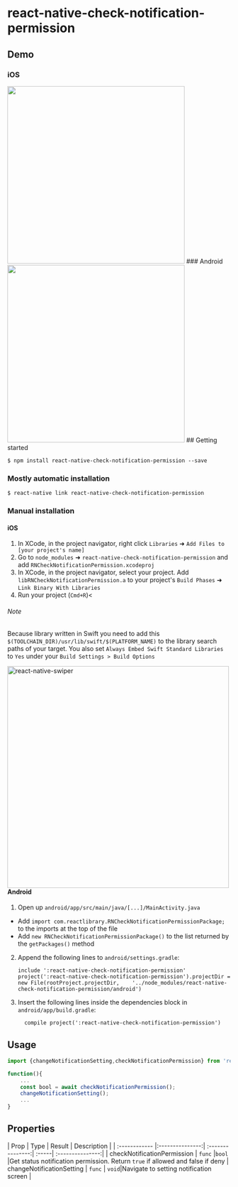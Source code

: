 
# react-native-check-notification-permission

## Demo 

### iOS

<img src="ios.gif"  width="400">
### Android

<img src="https://i.imgur.com/SfjrjTP.gif"  width="400">
## Getting started

`$ npm install react-native-check-notification-permission --save`

### Mostly automatic installation

`$ react-native link react-native-check-notification-permission`

### Manual installation


#### iOS

1. In XCode, in the project navigator, right click `Libraries` ➜ `Add Files to [your project's name]`
2. Go to `node_modules` ➜ `react-native-check-notification-permission` and add `RNCheckNotificationPermission.xcodeproj`
3. In XCode, in the project navigator, select your project. Add `libRNCheckNotificationPermission.a` to your project's `Build Phases` ➜ `Link Binary With Libraries`
4. Run your project (`Cmd+R`)<

###### Note
   Because library written in Swift you need to add this `$(TOOLCHAIN_DIR)/usr/lib/swift/$(PLATFORM_NAME)` to the library search paths of your target.
   You also set `Always Embed Swift Standard Libraries` to `Yes` under your `Build Settings > Build Options` 

<img style="float: left" alt="react-native-swiper" src="https://i.imgur.com/THTKAEk.png" width="500"> 

<br/>

#### Android

1. Open up `android/app/src/main/java/[...]/MainActivity.java`
  - Add `import com.reactlibrary.RNCheckNotificationPermissionPackage;` to the imports at the top of the file
  - Add `new RNCheckNotificationPermissionPackage()` to the list returned by the `getPackages()` method
2. Append the following lines to `android/settings.gradle`:
  	```
  	include ':react-native-check-notification-permission'
  	project(':react-native-check-notification-permission').projectDir = new File(rootProject.projectDir, 	'../node_modules/react-native-check-notification-permission/android')
  	```
3. Insert the following lines inside the dependencies block in `android/app/build.gradle`:
  	```
      compile project(':react-native-check-notification-permission')
  	```

## Usage
```javascript
import {changeNotificationSetting,checkNotificationPermission} from 'react-native-check-notification-permission';

function(){
	...
	const bool = await checkNotificationPermission();
	changeNotificationSetting();
    ...
}
```

## Properties


| Prop   | Type | Result | Description |
| :------------ |:---------------:| :---------------:| :-----| :---------------:|
| checkNotificationPermission  | `func` |`bool` |Get status notification permission. Return `true` if allowed and false if deny
| changeNotificationSetting  | `func` | `void`|Navigate to setting notification screen |
  
